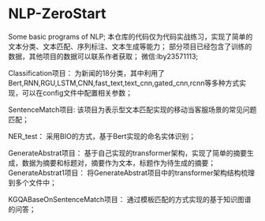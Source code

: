 # NLP-ZeroStart
Some basic programs of NLP;
本仓库的代码仅为代码实战练习，实现了简单的文本分类、文本匹配、序列标注、文本生成等能力；
部分项目已经包含了训练的数据，其他项目的数据可以联系作者获取； 微信:lby23571113;

Classification项目：
  为新闻的18分类，其中利用了Bert,RNN,RGU,LSTM,CNN,fast_text,text_cnn,gated_cnn,rcnn等多种方式实现，可以在config文件中配置相关参数；

SentenceMatch项目:
  该项目为表示型文本匹配实现的移动当客服场景的常见问题匹配；

NER_test：
  采用BIO的方式，基于Bert实现的命名实体识别；

GenerateAbstrat项目：
  基于自己实现的transformer架构，实现了简单的摘要生成，数据为摘要和标题对，摘要作为文本，标题作为待生成的摘要；
GenerateAbstrat1项目：
  将GenerateAbstrat项目中的transformer架构结构梳理到多个文件中；

KGQABaseOnSentenceMatch项目：
  通过模板匹配的方式实现的基于知识图谱的问答；





